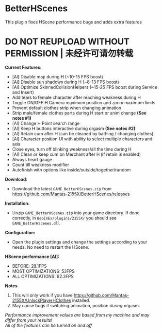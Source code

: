 # BetterHScenes
This plugin fixes HScene performance bugs and adds extra features  

# DO NOT REUPLOAD WITHOUT PERMISSION | 未经许可请勿转载

**Current Features:**  
* [AI] Disable map during H (~10-15 FPS boost)  
* [AI] Disable sun shadows during H (~8-13 FPS boost)  
* [AI] Optimize SkinnedCollisionHelpers (~15-25 FPS boost during Service and Insert)  
* Add tears to female character after reaching weakness during H  
* Toggle ON/OFF H Camera maximum position and zoom maximum limits  
* Prevent default clothes strip when changing animation  
* Strip male/female clothes parts during H start or anim change **(See notes #1)**  
* [AI] Change H Point search range  
* [AI] Keep H buttons interactive during orgasm **(See notes #2)**  
* [AI] Retain cum after H (can be cleaned by bathing / changing clothes)  
* [AI] Character position UI with ability to select multiple characters and axis  
* Close eyes, turn off blinking weakness/all the time during H    
* [AI] Clean or keep cum on Merchant after H (if retain is enabled)  
* Always heart gauge  
* Count till weakness modifier  
* Autofinish with options like inside/outside/together/random  

**Download:**  
* Download the latest `GAME_BetterHScenes.zip` from https://github.com/Mantas-2155X/BetterHScenes/releases  

**Installation:**  
* Unzip `GAME_BetterHScenes.zip` into your game directory. If done correctly, in `BepInEx/plugins/2155X/` you should see `GAME_BetterHScenes.dll`  

**Configuration:**  
* Open the plugin settings and change the settings according to your needs. No need to restart the HScene.  

**HScene performance [AI]:**  
* BEFORE: 28.1FPS  
* MOST OPTIMIZATIONS: 53FPS  
* ALL OPTIMIZATIONS: 62.3FPS  

**Notes**  
1. This will only work if you have https://github.com/Mantas-2155X/UnlockPlayerHClothes installed.  
2. May cause bugs if switching animation, position *during* orgasm.  

*Performance improvement values are based from my machine and may differ from your results!*  
*All of the features can be turned on and off*  
